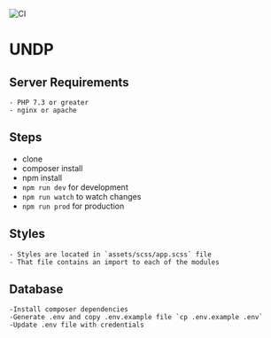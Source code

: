 ![CI](https://github.com/undp/butchershop-themaniaks-UNDP/workflows/CI/badge.svg)

# UNDP 

## Server Requirements
    - PHP 7.3 or greater
    - nginx or apache

## Steps
   - clone
   - composer install
   - npm install
   - `npm run dev` for development
   - `npm run watch` to watch changes
   - `npm run prod` for production
    
## Styles
    - Styles are located in `assets/scss/app.scss` file
    - That file contains an import to each of the modules
    
    
## Database
    -Install composer dependencies
    -Generate .env and copy .env.example file `cp .env.example .env`
    -Update .env file with credentials
